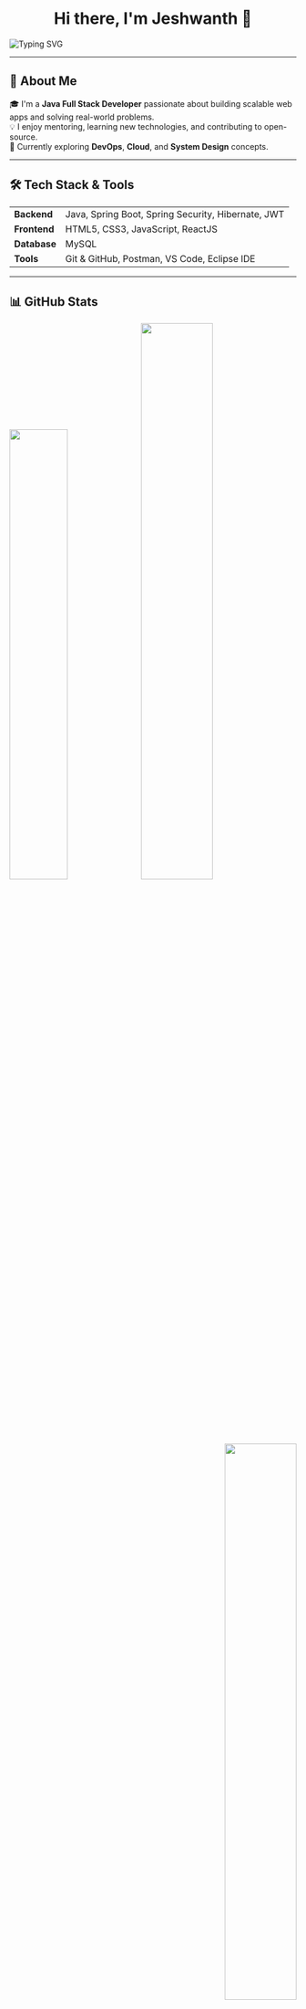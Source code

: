 <h1 align="center">Hi there, I'm Jeshwanth 👋</h1>


  ![Typing SVG](https://readme-typing-svg.demolab.com?font=Fira+Code&size=28&pause=1000&center=true&vCenter=true&width=800&color=04e0bb&lines=Exploring+Cloud+and+DevOps+☁️;Building+Real-World+Projects+🌍;A+Passionate+Java+Programmer+☕)


---

## 🚀 About Me

🎓 I'm a **Java Full Stack Developer** passionate about building scalable web apps and solving real-world problems.  
💡 I enjoy mentoring, learning new technologies, and contributing to open-source.  
🌱 Currently exploring **DevOps**, **Cloud**, and **System Design** concepts.

---

## 🛠️ Tech Stack & Tools

<table>
  <tr>
    <td><strong>Backend</strong></td>
    <td>Java, Spring Boot, Spring Security, Hibernate, JWT</td>
  </tr>
  <tr>
    <td><strong>Frontend</strong></td>
    <td>HTML5, CSS3, JavaScript, ReactJS</td>
  </tr>
  <tr>
    <td><strong>Database</strong></td>
    <td>MySQL</td>
  </tr>
  <tr>
    <td><strong>Tools</strong></td>
    <td>Git & GitHub, Postman, VS Code, Eclipse IDE</td>
  </tr>
</table>

---

## 📊 GitHub Stats

<p align="left">
  <img width="45%" src="https://github-readme-stats.vercel.app/api/top-langs/?username=coder-jeshwanth&theme=tokyonight&hide_border=true" />
  <img width="50%" src="https://github-profile-summary-cards.vercel.app/api/cards/profile-details?username=coder-jeshwanth&theme=tokyonight&hide_border=true" />
</p>

<p align="right">
  <img width="50%" src="https://github-readme-streak-stats.herokuapp.com/?user=coder-jeshwanth&theme=tokyonight&hide_border=true" />
</p>

---

<p align="center">
  <img src="https://komarev.com/ghpvc/?username=coder-jeshwanth&label=Profile%20views&color=0e75b6&style=flat" alt="coder-jeshwanth" />
</p>
